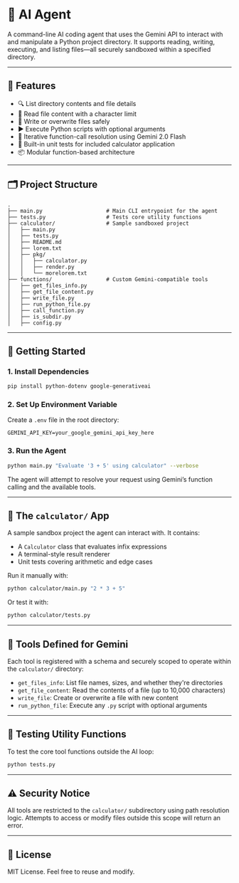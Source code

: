# 🧠 AI Agent

A command-line AI coding agent that uses the Gemini API to interact with and manipulate a Python project directory. It supports reading, writing, executing, and listing files—all securely sandboxed within a specified directory.

---

## 🔧 Features

* 🔍 List directory contents and file details
* 📄 Read file content with a character limit
* 📝 Write or overwrite files safely
* ▶️ Execute Python scripts with optional arguments
* 🔄 Iterative function-call resolution using Gemini 2.0 Flash
* 🧪 Built-in unit tests for included calculator application
* 📦 Modular function-based architecture

---

## 🗂️ Project Structure

```
.
├── main.py                    # Main CLI entrypoint for the agent
├── tests.py                   # Tests core utility functions
├── calculator/                # Sample sandboxed project
│   ├── main.py
│   ├── tests.py
│   ├── README.md
│   ├── lorem.txt
│   ├── pkg/
│   │   ├── calculator.py
│   │   ├── render.py
│   │   └── morelorem.txt
├── functions/                 # Custom Gemini-compatible tools
│   ├── get_files_info.py
│   ├── get_file_content.py
│   ├── write_file.py
│   ├── run_python_file.py
│   ├── call_function.py
│   ├── is_subdir.py
│   ├── config.py
```

---

## 🚀 Getting Started

### 1. Install Dependencies

```bash
pip install python-dotenv google-generativeai
```

### 2. Set Up Environment Variable

Create a `.env` file in the root directory:

```
GEMINI_API_KEY=your_google_gemini_api_key_here
```

### 3. Run the Agent

```bash
python main.py "Evaluate '3 + 5' using calculator" --verbose
```

The agent will attempt to resolve your request using Gemini’s function calling and the available tools.

---

## 📁 The `calculator/` App

A sample sandbox project the agent can interact with. It contains:

* A `Calculator` class that evaluates infix expressions
* A terminal-style result renderer
* Unit tests covering arithmetic and edge cases

Run it manually with:

```bash
python calculator/main.py "2 * 3 + 5"
```

Or test it with:

```bash
python calculator/tests.py
```

---

## 📜 Tools Defined for Gemini

Each tool is registered with a schema and securely scoped to operate within the `calculator/` directory:

* `get_files_info`: List file names, sizes, and whether they're directories
* `get_file_content`: Read the contents of a file (up to 10,000 characters)
* `write_file`: Create or overwrite a file with new content
* `run_python_file`: Execute any `.py` script with optional arguments

---

## 🧪 Testing Utility Functions

To test the core tool functions outside the AI loop:

```bash
python tests.py
```

---

## ⚠️ Security Notice

All tools are restricted to the `calculator/` subdirectory using path resolution logic. Attempts to access or modify files outside this scope will return an error.

---

## 📄 License

MIT License. Feel free to reuse and modify.
